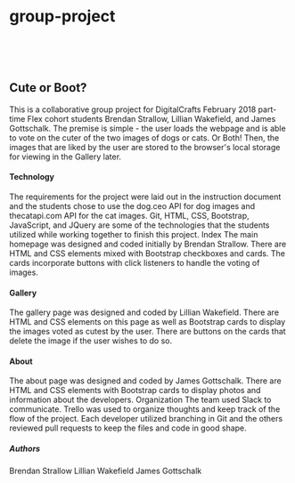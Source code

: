 # group-project
<br>
<br>
<br>

<h2>Cute or Boot?</h2>
This is a collaborative group project for DigitalCrafts February 2018 part-time Flex cohort students Brendan Strallow, Lillian Wakefield, and James Gottschalk. The premise is simple - the user loads the webpage and is able to vote on the cuter of the two images of dogs or cats. Or Both! Then, the images that are liked by the user are stored to the browser's local storage for viewing in the Gallery later. 

<h4>Technology</h4>
The requirements for the project were laid out in the instruction document and the students chose to use the dog.ceo API for dog images and thecatapi.com API for the cat images. Git, HTML, CSS, Bootstrap, JavaScript, and JQuery are some of the technologies that the students utilized while working together to finish this project. 

</h4>Index</h4>
The main homepage was designed and coded initially by Brendan Strallow. There are HTML and CSS elements mixed with Bootstrap checkboxes and cards. The cards incorporate buttons with click listeners to handle the voting of images. 

<h4>Gallery</h4>
The gallery page was designed and coded by Lillian Wakefield. There are HTML and CSS elements on this page as well as Bootstrap cards to display the images voted as cutest by the user. There are buttons on the cards that delete the image if the user wishes to do so.

<h4>About</h4>
The about page was designed and coded by James Gottschalk. There are HTML and CSS elements with Bootstrap cards to display photos and information about the developers.

</h5>Organization</h5>
The team used Slack to communicate. Trello was used to organize thoughts and keep track of the flow of the project. Each developer utilized branching in Git and the others reviewed pull requests to keep the files and code in good shape. 

<h5>Authors</h5>
Brendan Strallow
Lillian Wakefield
James Gottschalk
